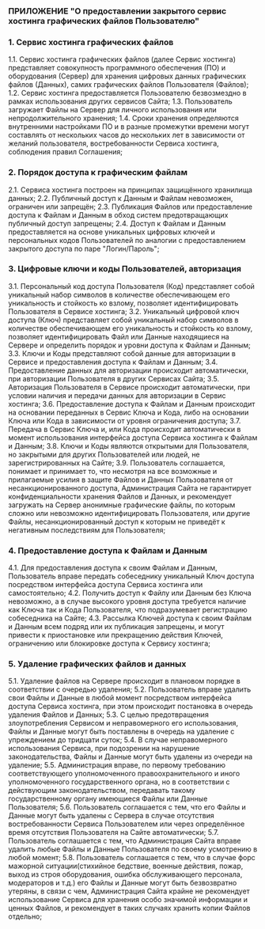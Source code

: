 
### ПРИЛОЖЕНИЕ "О предоставлении закрытого сервис хостинга графических файлов Пользователю"

### 1.  Сервис хостинга графических файлов

1.1.  Сервис хостинга графических файлов (далее Сервис хостинга) представляет совокупность программного обеспечения (ПО) и оборудования (Сервер) для хранения цифровых данных графических файлов (Данных), самих  графических файлов Пользователя (Файлов);
1.2.  Сервис хостинга предоставляется Пользователю безвозмездно в рамках использования других сервисов Сайта;
1.3.  Пользователь загружает Файлы на Сервер для личного использования или непродолжительного хранения;
1.4.  Сроки хранения определяются внутренними настройками ПО и в разные промежутки времени могут составлять от нескольких часов до нескольких лет в зависимости от желаний пользователя, востребованности Сервиса хостинга, соблюдения правил Соглашения;
 
### 2.  Порядок доступа к графическим файлам

2.1.  Сервиса хостинга построен на принципах защищённого хранилища данных;
2.2.  Публичный доступ к Данным и Файлам невозможен, ограничен или запрещён;
2.3.  Публикация Файлов или предоставление доступа к Файлам и Данным в обход систем предотвращающих публичный доступ запрещены;
2.4.  Доступ к Файлам и Данным предоставляется на основе уникальных цифровых ключей и персональных кодов Пользователей по аналогии с предоставлением закрытого доступа по паре "Логин/Пароль";

### 3.  Цифровые ключи и коды Пользователей, авторизация

3.1.  Персональный код доступа Пользователя (Код) представляет собой уникальный набор символов в количестве обеспечивающем его уникальность и стойкость ко взлому, позволяет идентифицировать Пользователя в Сервисе хостинга;
3.2.  Уникальный цифровой ключ доступа (Ключ) представляет собой уникальный набор символов в количестве обеспечивающем его уникальность и стойкость ко взлому, позволяет идентифицировать Файл или Данные находящиеся на Сервере и определить порядок и уровни доступа к Файлам и Данным;
3.3.  Ключи и Коды представляют собой данные для авторизации в Сервисе и предоставления доступа к Файлам и Данным;
3.4.  Предоставление данных для авторизации происходит автоматически, при авторизации Пользователя в других Сервисах Сайта;
3.5.  Авторизация Пользователя в Сервисе происходит автоматически, при условии наличия и передачи данных для авторизации в Сервис хостинга;
3.6.  Предоставление доступа к Файлам и Данным происходит на основании переданных в Сервис Ключа и Кода, либо на основании Ключа или Кода в зависимости от уровня ограничения доступа;
3.7.  Передача в Сервис Ключа и, или Кода происходит автоматически в момент использования интерфейса доступа Сервиса хостинга к Файлам и Данным;
3.8.  Ключи и Коды являются открытыми для Пользователя, но закрытыми для других Пользователей или людей, не зарегистрированных на Сайте;
3.9.  Пользователь соглашается, понимает и принимает то, что несмотря на все возможные и прилагаемые усилия в защите Файлов и Данных Пользователя от несанкционированного доступа, Администрация Сайта не гарантирует конфиденциальности хранения Файлов и Данных, и рекомендует загружать на Сервер анонимные графические файлы, по которым сложно или невозможно идентифицировать Пользователя, или другие Файлы, несанкционированный доступ к которым не приведёт к негативным последствиям для Пользователя;

### 4. Предоставление доступа к Файлам и Данным

4.1.  Для предоставления доступа к своим Файлам и Данным, Пользователь вправе передать собеседнику уникальный Ключ доступа посредством интерфейса доступа Сервиса хостинга или самостоятельно;
4.2.  Получить доступ к Файлу или Данным без Ключа невозможно, а в случае высокого уровня доступа требуется наличие как Ключа так и Кода Пользователя, что подразумевает регистрацию собеседника на Сайте;
4.3.  Рассылка Ключей доступа к своим Файлам и Данным всем подряд или их публикация запрещены, и могут привести к приостановке или прекращению действия Ключей, ограничению или блокировке доступа к Сервису хостинга;

### 5. Удаление графических файлов и данных

5.1.  Удаление файлов на Сервере происходит в плановом порядке в соответствии с очередью удаления; 
5.2.  Пользователь вправе удалить свои Файлы и Данные в любой момент посредством интерфейса доступа Сервиса хостинга, при этом происходит постановка в очередь удаления Файлов и Данных;
5.3.  С целью предотвращения злоупотребления Сервисом и неправомерного его использования, Файлы и Данные могут быть поставлены в очередь на удаление с упреждением до тридцати суток;
5.4.  В случае неправомерного использования Сервиса, при подозрении на нарушение законодательства, Файлы и Данные могут быть удалены из очереди на удаление;
5.5.  Администрация вправе, по первому требованию соответствующего уполномоченного правоохранительного и иного уполномоченного государственного органа, но в соответствии с действующим законодательством, передавать такому государственному органу имеющиеся Файлы или Данные Пользователя;
5.6.  Пользователь соглашается с тем, что его Файлы и Данные могут быть удалены с Сервера в случае отсутствия востребованности Сервиса Пользователем или через определённое время отсутствия Пользователя на Сайте автоматически;
5.7.  Пользователь соглашается с тем, что Администрация Сайта вправе удалить любые Файлы и Данные Пользователя по своему усмотрению в любой момент;
5.8.  Пользователь соглашается с тем, что в случае форс мажорной ситуации(стихийное бедствие, военные действия, пожар, выход из строя оборудования, ошибка обслуживающего персонала, модераторов и т.д.) его Файлы и Данные могут быть безвозвратно утеряны, в связи с чем, Администрация Сайта крайне не рекомендует использование Сервиса для хранения особо значимой информации и ценных Файлов, и рекомендует в таких случаях хранить копии Файлов отдельно;
